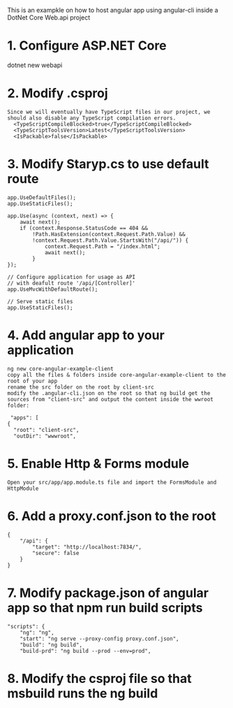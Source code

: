 This is an exampkle on how to host angular app using angular-cli inside a DotNet Core Web.api project

# 1. Configure ASP.NET Core
dotnet new webapi

# 2. Modify .csproj
    Since we will eventually have TypeScript files in our project, we should also disable any TypeScript compilation errors.
      <TypeScriptCompileBlocked>true</TypeScriptCompileBlocked>
      <TypeScriptToolsVersion>Latest</TypeScriptToolsVersion>
      <IsPackable>false</IsPackable>

# 3. Modify Staryp.cs to use default route
    app.UseDefaultFiles();
    app.UseStaticFiles();
    
    app.Use(async (context, next) => {
        await next();
        if (context.Response.StatusCode == 404 &&
            !Path.HasExtension(context.Request.Path.Value) &&
            !context.Request.Path.Value.StartsWith("/api/")) {
                context.Request.Path = "/index.html";
                await next();
            }
    });

    // Configure application for usage as API
    // with deafult route '/api/[Controller]'
    app.UseMvcWithDefaultRoute();
    
    // Serve static files
    app.UseStaticFiles();

# 4.  Add angular app to your application
    ng new core-angular-example-client 
    copy all the files & folders inside core-angular-example-client to the root of your app
    rename the src folder on the root by client-src
    modify the .angular-cli.json on the root so that ng build get the sources from "client-src" and output the content inside the wwroot folder:
     
     "apps": [
    {
      "root": "client-src",
      "outDir": "wwwroot",

# 5. Enable  Http & Forms module
    Open your src/app/app.module.ts file and import the FormsModule and HttpModule

# 6. Add a proxy.conf.json to the root 
    {
        "/api": {
            "target": "http://localhost:7834/",
            "secure": false
        }
    }

# 7. Modify package.json of angular app so that npm run build scripts 
    "scripts": {
        "ng": "ng",
        "start": "ng serve --proxy-config proxy.conf.json",
        "build": "ng build",
        "build-prd": "ng build --prod --env=prod",

# 8. Modify the csproj file so that msbuild runs the ng build















